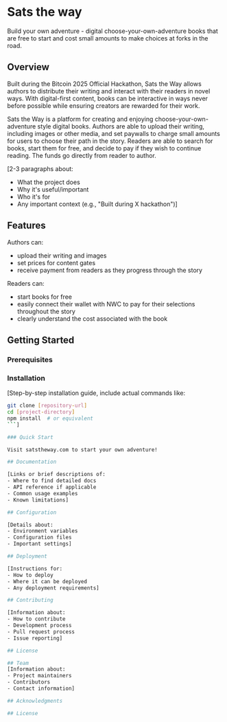 # Sats the way

Build your own adventure - digital choose-your-own-adventure books that are free to start and cost small amounts to make choices at forks in the road.

## Overview
Built during the Bitcoin 2025 Official Hackathon, Sats the Way allows authors to distribute their writing and interact with their readers in novel ways. With digital-first content, books can be interactive in ways never before possible while ensuring creators are rewarded for their work.

Sats the Way is a platform for creating and enjoying choose-your-own-adventure style digital books. Authors are able to upload their writing, including images or other media, and set paywalls to charge small amounts for users to choose their path in the story. Readers are able to search for books, start them for free, and decide to pay if they wish to continue reading. The funds go directly from reader to author.

[2-3 paragraphs about:
- What the project does
- Why it's useful/important
- Who it's for
- Any important context (e.g., "Built during X hackathon")]

## Features
Authors can:
- upload their writing and images
- set prices for content gates
- receive payment from readers as they progress through the story

Readers can:
- start books for free
- easily connect their wallet with NWC to pay for their selections throughout the story
- clearly understand the cost associated with the book

## Getting Started

### Prerequisites


### Installation

[Step-by-step installation guide, include actual commands like:
```bash
git clone [repository-url]
cd [project-directory]
npm install  # or equivalent
```]

### Quick Start

Visit satstheway.com to start your own adventure!

## Documentation

[Links or brief descriptions of:
- Where to find detailed docs
- API reference if applicable
- Common usage examples
- Known limitations]

## Configuration

[Details about:
- Environment variables
- Configuration files
- Important settings]

## Deployment

[Instructions for:
- How to deploy
- Where it can be deployed
- Any deployment requirements]

## Contributing

[Information about:
- How to contribute
- Development process
- Pull request process
- Issue reporting]

## License

## Team
[Information about:
- Project maintainers
- Contributors
- Contact information]

## Acknowledgments

## License
